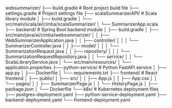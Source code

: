 websummarizer/
├── build.gradle                 # Root project build file
├── settings.gradle              # Project settings file
├── scalaSummarizerAPI/          # Scala library module
│   ├── build.gradle
│   └── src/main/scala/ai/cimba/scalaSummarizer/
│       └── SummarizerApp.scala  
├── backend/                     # Spring Boot backend module
│   ├── build.gradle
│   ├── src/main/java/ai/cimba/websummarizer/
│   │   ├── WebSummarizerApplication.java
│   │   ├── controller/
│   │   │   └── SummarizerController.java
│   │   ├── model/
│   │   │   └── SummarizationRequest.java
│   │   ├── repository/
│   │   │   └── SummarizationRequestRepository.java
│   │   └── service/
│   │       └── ScalaLibraryService.java
│   └── src/main/resources/
│       └── application.properties
├── python-service/              # Python FastAPI service
│   ├── app.py
│   ├── Dockerfile
│   └── requirements.txt
├── frontend/                    # React frontend
│   ├── public/
│   ├── src/
│   │   ├── App.js
│   │   ├── App.css
│   │   └── pages/
│   │       ├── SummarizerPage.js
│   │       └── HistoryPage.js
│   ├── package.json
│   └── Dockerfile
└── k8s/                         # Kubernetes deployment files
    ├── postgres-deployment.yaml
    ├── python-service-deployment.yaml
    ├── backend-deployment.yaml
    └── frontend-deployment.yaml